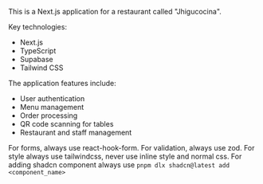 This is a Next.js application for a restaurant called "Jhigucocina".

Key technologies:
- Next.js
- TypeScript
- Supabase
- Tailwind CSS

The application features include:
- User authentication
- Menu management
- Order processing
- QR code scanning for tables
- Restaurant and staff management

For forms, always use react-hook-form. For validation, always use zod.
For style always use tailwindcss, never use inline style and normal css.
For adding shadcn component always use `pnpm dlx shadcn@latest add <component_name>`